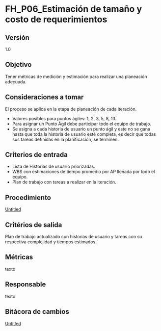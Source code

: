 # FH_P06_Estimación de tamaño y costo de requerimientos

## Versión

1.0

## **Objetivo**

Tener métricas de medición y estimación para realizar una planeación adecuada.

## **Consideraciones a tomar**

El proceso se aplica en la etapa de planeación de cada iteración.

- Valores posibles para puntos ágiles: 1, 2, 3, 5, 8, 13.
- Para asignar un Punto Ágil debe participar todo el equipo de trabajo.
- Se asigna a cada historia de usuario un punto ágil y este no se gana hasta que toda la historia de usuario esté completa, es decir que todas sus tareas definidas en la planificación, se terminen.

## **Criterios de entrada**

- Lista de Historias de usuario priorizadas.
- WBS con estimaciones de tiempo promedio por AP llenada por todo el equipo.
- Plan de trabajo con tareas a realizar en la iteración.

## **Procedimiento**

[Untitled](FH_P06_Estimacio%CC%81n%20de%20taman%CC%83o%20y%20costo%20de%20requerimi%20b5925f6bebbc437ab85086aeb9b6626e/Untitled%20Database%2098d4639733304d7bac255074bc54cc04.csv)

## **Critérios de salida**

Plan de trabajo actualizado con historias de usuario y tareas con su respectiva complejidad y tiempos estimados.

## **Métricas**

texto

## **Responsable**

texto

## Bitácora de cambios

[Untitled](FH_P06_Estimacio%CC%81n%20de%20taman%CC%83o%20y%20costo%20de%20requerimi%20b5925f6bebbc437ab85086aeb9b6626e/Untitled%20Database%20cfd6a5d4997e45e3b625c01642a86982.csv)